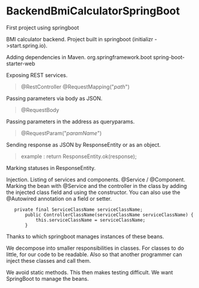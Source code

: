 # BackendBmiCalculatorSpringBoot
First project using springboot

BMI calculator backend. Project built in springboot (initializr ->start.spring.io). 

Adding dependencies in Maven.
    <dependency>
			<groupId>org.springframework.boot</groupId>
			<artifactId>spring-boot-starter-web</artifactId>
		</dependency>
    
Exposing REST services.
  >@RestController
  >@RequestMapping("*path*")
  
Passing parameters via body as JSON. 

>  @RequestBody

Passing parameters in the address as queryparams. 

>  @RequestParam("*paramName*")

Sending response as JSON by ResponseEntity or as an object. 

>  example : return ResponseEntity.ok(response);

Marking statuses in ResponseEntity. 

Injection. Listing of services and components. @Service / @Component. 
Marking the bean with @Service and the controller in the class by adding the injected class field and using the constructor.
You can also use the @Autowired annotation on a field or setter.
```
   private final ServiceClassName serviceClassName;
       public ControllerClassName(serviceClassName serviceClassName) {
           this.serviceClassName = serviceClassName;
       }
```
Thanks to which springboot manages instances of these beans.

We decompose into smaller responsibilities in classes.
For classes to do little, for our code to be readable. 
Also so that another programmer can inject these classes and call them. 

We avoid static methods. 
This then makes testing difficult. 
We want SpringBoot to manage the beans.
